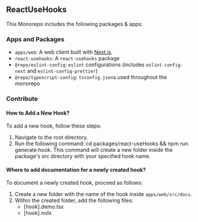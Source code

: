 ## ReactUseHooks
This Monorepo includes the following packages & apps:

### Apps and Packages

- `apps/web`: A web client built with [Next.js](https://nextjs.org/).
- `react-usehooks`: A `react-usehooks` package
- `@repo/eslint-config`: `eslint` configurations (includes `eslint-config-next` and `eslint-config-prettier`)
- `@repo/typescript-config`: `tsconfig.json`s used throughout the monorepo


### Contribute

#### How to Add a New Hook?
To add a new hook, follow these steps:
1. Navigate to the root directory.
2. Run the following command: cd packages/react-useHooks && npm run generate:hook. This command will create a new folder inside the package's src directory with your specified hook name.


#### Where to add documentation for a newly created hook?
To document a newly created hook, proceed as follows:
1. Create a new folder with the name of the hook inside `apps/web/src/docs`.
2. Within the created folder, add the following files:
    - [hook].demo.tsx
    - [hook].mdx
